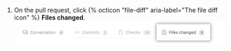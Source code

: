 1. On the pull request, click {% octicon "file-diff" aria-label="The file diff icon" %} **Files changed**.
  ![Pull Request Files changed tab](/assets/images/help/pull_requests/pull-request-tabs-changed-files.png)
